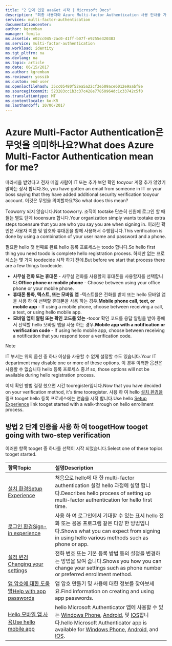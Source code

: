 ```yaml
---
title: "2 단계 인증 aaaGet 시작 | Microsoft Docs"
description: "최종 사용자와 Azure Multi-factor Authentication 사용 안내를 가져오는 데 도움이 되는 hello Azure Multi-factor authentication 페이지입니다."
services: multi-factor-authentication
documentationcenter: 
author: kgremban
manager: femila
ms.assetid: e02cc045-2ac0-41ff-b07f-e9255e320383
ms.service: multi-factor-authentication
ms.workload: identity
ms.tgt_pltfrm: na
ms.devlang: na
ms.topic: article
ms.date: 06/15/2017
ms.author: kgremban
ms.reviewer: yossib
ms.custom: end-user
ms.openlocfilehash: 35cc05480f52ea5a22cf3e509ace6012e9aabf8e
ms.sourcegitcommit: 523283cc1b3c37c428e77850964dc1c33742c5f0
ms.translationtype: MT
ms.contentlocale: ko-KR
ms.lasthandoff: 10/06/2017
---
```

# <a name="what-does-azure-multi-factor-authentication-mean-for-me"></a><span data-ttu-id="382ca-103">Azure Multi-Factor Authentication은 무엇을 의미하나요?</span><span class="sxs-lookup"><span data-stu-id="382ca-103">What does Azure Multi-Factor Authentication mean for me?</span></span>
<span data-ttu-id="382ca-104">따라서을 받았다고 전자 메일 사람이 IT 또는 추가 보안 확인 tooyour 계정 추가 않았기 말하는 상사 합니다.</span><span class="sxs-lookup"><span data-stu-id="382ca-104">So, you have gotten an email from someone in IT or your boss saying that they have added additional security verification tooyour account.</span></span>  <span data-ttu-id="382ca-105">이것은 무엇을 의미할까요?</span><span class="sxs-lookup"><span data-stu-id="382ca-105">So what does this mean?</span></span>

<span data-ttu-id="382ca-106">Tooworry 되지 않습니다.</span><span class="sxs-lookup"><span data-stu-id="382ca-106">Not tooworry.</span></span> <span data-ttu-id="382ca-107">조직이 tootake 단순히 신원에 로그인 할 때 들는 별도 단계 tooensure 합니다.</span><span class="sxs-lookup"><span data-stu-id="382ca-107">Your organization simply wants tootake extra steps tooensure that you are who you say you are when signing in.</span></span> <span data-ttu-id="382ca-108">이러한 확인은 사용자 이름 및 암호와 휴대폰을 함께 사용해서 수행됩니다.</span><span class="sxs-lookup"><span data-stu-id="382ca-108">This verification is done by using a combination of your user name and password and a phone.</span></span>  

<span data-ttu-id="382ca-109">필요한 hello 첫 번째로 완료 hello 등록 프로세스는 toodo 합니다.</span><span class="sxs-lookup"><span data-stu-id="382ca-109">So hello first thing you need toodo is complete hello registration process.</span></span>  <span data-ttu-id="382ca-110">하지만 없는 프로세스는 몇 가지 toodecide 시작 하기 전에.</span><span class="sxs-lookup"><span data-stu-id="382ca-110">But before we start that process there are a few things toodecide.</span></span>

* <span data-ttu-id="382ca-111">**사무실 전화 또는 휴대폰** - 사무실 전화를 사용할지 휴대폰을 사용할지를 선택합니다.</span><span class="sxs-lookup"><span data-stu-id="382ca-111">**Office phone or mobile phone** - Choose between using your office phone or your mobile phone.</span></span>
* <span data-ttu-id="382ca-112">**휴대폰 통화, 텍스트, 또는 모바일 앱** -텍스트를은 전화를 받지 또는 hello 모바일 앱을 사용 하 여 선택할 휴대폰을 사용 하는 경우.</span><span class="sxs-lookup"><span data-stu-id="382ca-112">**Mobile phone call, text, or mobile app** - If using a mobile phone, choose between receiving a call, a text, or using hello mobile app.</span></span>
* <span data-ttu-id="382ca-113">**모바일 앱이 알림 또는 확인 코드를 있는** -tooor 확인 코드를 응답 알림을 받아 중에서 선택할 hello 모바일 앱을 사용 하는 경우.</span><span class="sxs-lookup"><span data-stu-id="382ca-113">**Mobile app with a notification or verification code** - If using hello mobile app, choose between receiving a notification that you respond tooor a verification code.</span></span>

> [!NOTE]
> <span data-ttu-id="382ca-114">IT 부서는 위의 옵션 중 하나 이상을 사용할 수 없게 설정할 수도 있습니다.</span><span class="sxs-lookup"><span data-stu-id="382ca-114">Your IT department may disable one or more of these options.</span></span>  <span data-ttu-id="382ca-115">이 경우 이러한 옵션은 사용할 수 없습니다 hello 등록 프로세스 중.</span><span class="sxs-lookup"><span data-stu-id="382ca-115">If so, those options will not be available during hello registration process.</span></span>  

<span data-ttu-id="382ca-116">이제 확인 방법 결정 했으면 시간 tooregister입니다.</span><span class="sxs-lookup"><span data-stu-id="382ca-116">Now that you have decided on your verification method, it's time tooregister.</span></span> <span data-ttu-id="382ca-117">사용 하 여 hello [설치 환경을](multi-factor-authentication-end-user-first-time.md) 링크 tooget hello 등록 프로세스에는 연습을 시작 합니다.</span><span class="sxs-lookup"><span data-stu-id="382ca-117">Use hello [Setup Experience](multi-factor-authentication-end-user-first-time.md) link tooget started with a walk-through on hello enrollment process.</span></span>

## <a name="how-tooget-going-with-two-step-verification"></a><span data-ttu-id="382ca-118">방법 2 단계 인증을 사용 하 여 tooget</span><span class="sxs-lookup"><span data-stu-id="382ca-118">How tooget going with two-step verification</span></span>
<span data-ttu-id="382ca-119">이러한 항목 tooget 중 하나를 선택이 시작 되었습니다.</span><span class="sxs-lookup"><span data-stu-id="382ca-119">Select one of these topics tooget started.</span></span>

| <span data-ttu-id="382ca-120">항목</span><span class="sxs-lookup"><span data-stu-id="382ca-120">Topic</span></span> | <span data-ttu-id="382ca-121">설명</span><span class="sxs-lookup"><span data-stu-id="382ca-121">Description</span></span> |
|:--- |:--- |
| [<span data-ttu-id="382ca-122">설치 환경</span><span class="sxs-lookup"><span data-stu-id="382ca-122">Setup Experience</span></span>](multi-factor-authentication-end-user-first-time.md) |<span data-ttu-id="382ca-123">처음으로 hello에 대 한 multi-factor authentication 설정 hello 과정에 설명 합니다.</span><span class="sxs-lookup"><span data-stu-id="382ca-123">Describes hello process of setting up multi-factor authentication for hello first time.</span></span> |
| [<span data-ttu-id="382ca-124">로그인 환경</span><span class="sxs-lookup"><span data-stu-id="382ca-124">Sign-in experience</span></span>](multi-factor-authentication-end-user-signin.md) |<span data-ttu-id="382ca-125">사용 하 여 로그인에서 기대할 수 있는 표시 hello 전화 또는 응용 프로그램 같은 다양 한 방법입니다.</span><span class="sxs-lookup"><span data-stu-id="382ca-125">Shows what you can expect from signing in using hello various methods such as phone or app.</span></span> |
| [<span data-ttu-id="382ca-126">설정 변경</span><span class="sxs-lookup"><span data-stu-id="382ca-126">Changing your settings</span></span>](multi-factor-authentication-end-user-manage-settings.md) |<span data-ttu-id="382ca-127">전화 번호 또는 기본 등록 방법 등의 설정을 변경하는 방법을 보여 줍니다.</span><span class="sxs-lookup"><span data-stu-id="382ca-127">Shows you how you can change your settings such as phone number or preferred enrollment method.</span></span> |
| [<span data-ttu-id="382ca-128">앱 암호에 대한 도움말</span><span class="sxs-lookup"><span data-stu-id="382ca-128">Help with app passwords</span></span>](multi-factor-authentication-end-user-app-passwords.md) |<span data-ttu-id="382ca-129">앱 암호 만들기 및 사용에 대한 정보를 찾아보세요.</span><span class="sxs-lookup"><span data-stu-id="382ca-129">Find information on creating and using app passwords.</span></span> |
| [<span data-ttu-id="382ca-130">Hello 모바일 앱 사용</span><span class="sxs-lookup"><span data-stu-id="382ca-130">Use hello mobile app</span></span>](microsoft-authenticator-app-how-to.md) |<span data-ttu-id="382ca-131">hello Microsoft Authenticator 앱에 사용할 수 있는 [Windows Phone](http://go.microsoft.com/fwlink/?Linkid=825071), [Android](http://go.microsoft.com/fwlink/?Linkid=825072), 및 [IOS](http://go.microsoft.com/fwlink/?Linkid=825073)합니다.</span><span class="sxs-lookup"><span data-stu-id="382ca-131">hello Microsoft Authenticator app is available for [Windows Phone](http://go.microsoft.com/fwlink/?Linkid=825071), [Android](http://go.microsoft.com/fwlink/?Linkid=825072), and [IOS](http://go.microsoft.com/fwlink/?Linkid=825073).</span></span> |

